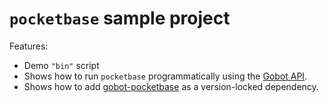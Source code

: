 # `pocketbase` sample project

Features:

- Demo `"bin"` script
- Shows how to run `pocketbase` programmatically using the [Gobot API](https://github.com/benallfree/gobot/tree/v1.0.0-alpha.37/docs/readme.md).
- Shows how to add [gobot-pocketbase](https://www.npmjs.com/package/gobot-pocketbase) as a version-locked dependency.
